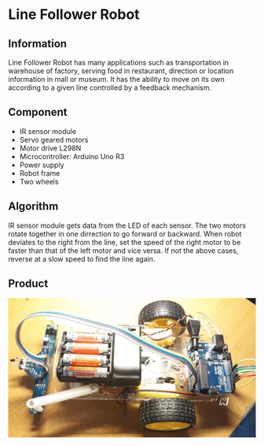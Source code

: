 # Line Follower Robot


## Information 
Line Follower Robot has many applications such as transportation in warehouse of factory, serving food in restaurant, direction or location information in mall or museum.
It has the ability to move on its own according to a given line controlled by a feedback mechanism.


## Component
- IR sensor module
- Servo geared motors
- Motor drive L298N 
- Microcontroller: Arduino Uno R3
- Power supply
- Robot frame
- Two wheels


## Algorithm
IR sensor module gets data from the LED of each sensor. The two motors rotate together in one dirrection to go forward or backward. When robot deviates to the right from the line, set the speed of the right motor to be faster than that of the left motor and vice versa. If not the above cases, reverse at a slow speed to find the line again.


## Product 
![Robot](product.jpg)




